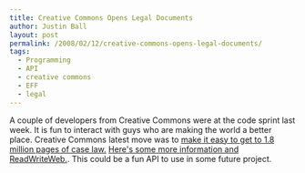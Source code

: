 ```yaml
---
title: Creative Commons Opens Legal Documents
author: Justin Ball
layout: post
permalink: /2008/02/12/creative-commons-opens-legal-documents/
tags:
  - Programming
  - API
  - creative commons
  - EFF
  - legal
---
```


A couple of developers from Creative Commons were at the code sprint last week. It is fun to interact with guys who are making the world a better place. Creative Commons latest move was to [make it easy to get to 1.8 million pages of case law.][1] [Here's some more information and ReadWriteWeb.][2]. This could be a fun API to use in some future project.

 [1]: http://creativecommons.org/weblog/entry/8039
 [2]: http://www.readwriteweb.com/archives/legal_docs_set_free.php